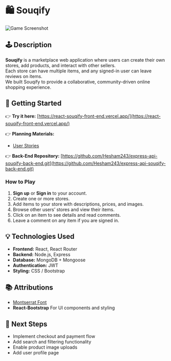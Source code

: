 # 🛍️ Souqify

![Game Screenshot](./assets/screenshot.png)

## 🕹️ Description

**Souqify** is a marketplace web application where users can create their own stores, add products, and interact with other sellers.  
Each store can have multiple items, and any signed-in user can leave reviews on items.  
We built Souqify to provide a collaborative, community-driven online shopping experience. 

## 🚀 Getting Started

👉 **Try it here:** [https://react-souqify-front-end.vercel.app/](https://react-souqify-front-end.vercel.app/)

👉 **Planning Materials:**
- [User Stories](https://trello.com/b/RacBmZJ6/unite-3-project)

👉 **Back-End Repository:** [https://github.com/Hesham243/express-api-souqify-back-end.git](https://github.com/Hesham243/express-api-souqify-back-end.git)


### How to Play
1. **Sign up** or **Sign in** to your account.
2. Create one or more stores.
3. Add items to your store with descriptions, prices, and images.
4. Browse other users’ stores and view their items.
5. Click on an item to see details and read comments.
6. Leave a comment on any item if you are signed in.

## 💡 Technologies Used

- **Frontend:** React, React Router
- **Backend:** Node.js, Express
- **Database:** MongoDB + Mongoose
- **Authentication:** JWT
- **Styling:** CSS / Bootstrap

## 📚 Attributions

- [Montserrat Font](https://fonts.googleapis.com/css2?family=Montserrat:wght@500;700&display=swap)
- **React-Bootstrap** For UI components and styling

## 🚧 Next Steps

- Implement checkout and payment flow
- Add search and filtering functionality
- Enable product image uploads
- Add user profile page